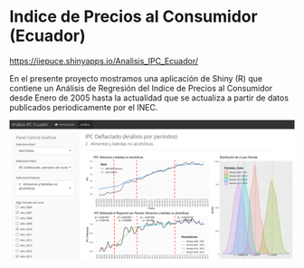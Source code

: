 # Indice de Precios al Consumidor (Ecuador)

https://iiepuce.shinyapps.io/Analisis_IPC_Ecuador/

En el presente proyecto mostramos una aplicación de Shiny (R) que contiene un Análisis de Regresión del Indice de Precios al Consumidor desde Enero de 2005 hasta la actualidad que se actualiza a partir de datos publicados periodicamente por el INEC.


<img src="Capture1.PNG" alt="PUCE" style="width:600px"> 
